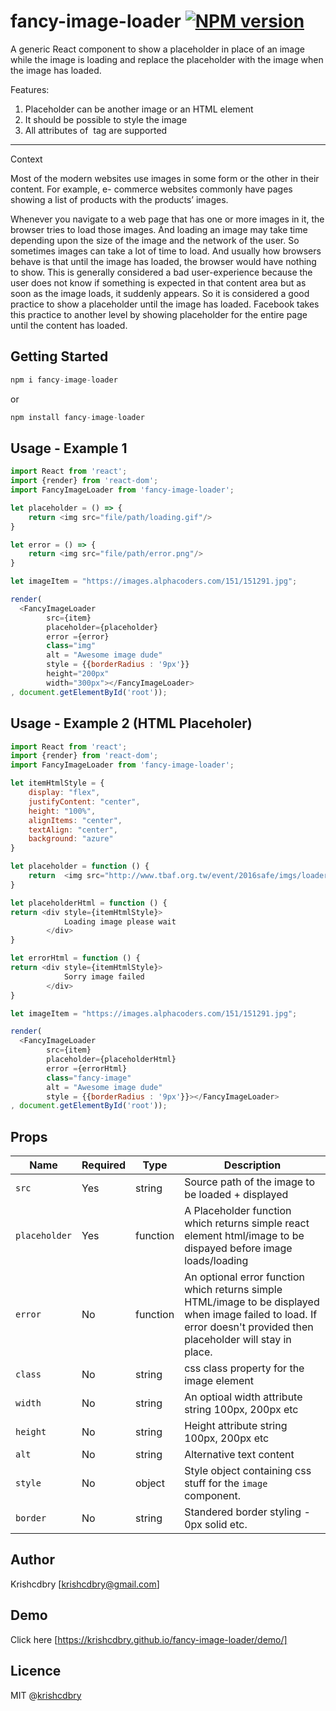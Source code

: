 # fancy-image-loader  [![NPM version](https://img.shields.io/npm/v/npm-text-parser.svg)](https://www.npmjs.com/package/npm-text-parser)
A generic React component to show a placeholder in place of an image while the image is loading
and replace the placeholder with the image when the image has loaded.

Features:
1. Placeholder can be another image or an HTML element
2. It should be possible to style the image
3. All attributes of <img> tag are supported

----------------------------------------------------------------------------------------------------

Context

Most of the modern websites use images in some form or the other in their content. For example, e-
commerce websites commonly have pages showing a list of products with the products’ images.

Whenever you navigate to a web page that has one or more images in it, the browser tries to load those
images. And loading an image may take time depending upon the size of the image and the network of the
user. So sometimes images can take a lot of time to load. And usually how browsers behave is that until
the image has loaded, the browser would have nothing to show.
This is generally considered a bad user-experience because the user does not know if something is
expected in that content area but as soon as the image loads, it suddenly appears. So it is considered a
good practice to show a placeholder until the image has loaded. Facebook takes this practice to another
level by showing placeholder for the entire page until the content has loaded.


Getting Started
-----

```javascript
npm i fancy-image-loader 
```

or

```javascript
npm install fancy-image-loader 
```

Usage - Example 1
-----

```javascript
import React from 'react';
import {render} from 'react-dom';
import FancyImageLoader from 'fancy-image-loader';

let placeholder = () => {
    return <img src="file/path/loading.gif"/>
}

let error = () => {
    return <img src="file/path/error.png"/>
}

let imageItem = "https://images.alphacoders.com/151/151291.jpg";

render(
  <FancyImageLoader 
        src={item}
        placeholder={placeholder}
        error ={error}
        class="img"
        alt = "Awesome image dude"
        style = {{borderRadius : '9px'}}
        height="200px"
        width="300px"></FancyImageLoader>
, document.getElementById('root'));

```

Usage - Example 2 (HTML Placeholer)
-----

```javascript
import React from 'react';
import {render} from 'react-dom';
import FancyImageLoader from 'fancy-image-loader';

let itemHtmlStyle = {
    display: "flex",
    justifyContent: "center",
    height: "100%",
    alignItems: "center",
    textAlign: "center",
    background: "azure"
}

let placeholder = function () {
    return  <img src="http://www.tbaf.org.tw/event/2016safe/imgs/loader1.gif" style={itemStyle}/>;
}

let placeholderHtml = function () {
return <div style={itemHtmlStyle}>
            Loading image please wait
        </div>  
}

let errorHtml = function () {
return <div style={itemHtmlStyle}>
            Sorry image failed
        </div>  
}

let imageItem = "https://images.alphacoders.com/151/151291.jpg";

render(
  <FancyImageLoader 
        src={item}
        placeholder={placeholderHtml}
        error ={errorHtml}
        class="fancy-image"
        alt = "Awesome image dude"
        style = {{borderRadius : '9px'}}></FancyImageLoader>
, document.getElementById('root'));

```


Props
-----

Name          | Required | Type     | Description |
--------------|----------|----------|--------------
`src`         | Yes      | string   | Source path of the image to be loaded + displayed   
`placeholder` | Yes      | function | A Placeholder function which returns simple react element html/image to be dispayed before image loads/loading
`error`       | No       | function | An optional error function which returns simple HTML/image to be displayed when image failed to load. If error doesn't provided then placeholder will stay in place.
`class`       | No       | string   | css class property for the image element
`width`       | No       | string   | An optioal width attribute string 100px, 200px etc
`height`      | No       | string   | Height attribute string 100px, 200px etc
`alt`         | No       | string   | Alternative text content
`style`       | No       | object   | Style object containing css stuff for the `image` component.
`border`      | No       | string   | Standered border styling - 0px solid etc.




## Author
Krishcdbry [krishcdbry@gmail.com]

## Demo
Click here [https://krishcdbry.github.io/fancy-image-loader/demo/]

## Licence
MIT @[krishcdbry](krishcdbry.com)
